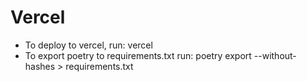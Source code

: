 # Vercel
- To deploy to vercel, run: vercel
- To export poetry to requirements.txt run: poetry export --without-hashes > requirements.txt